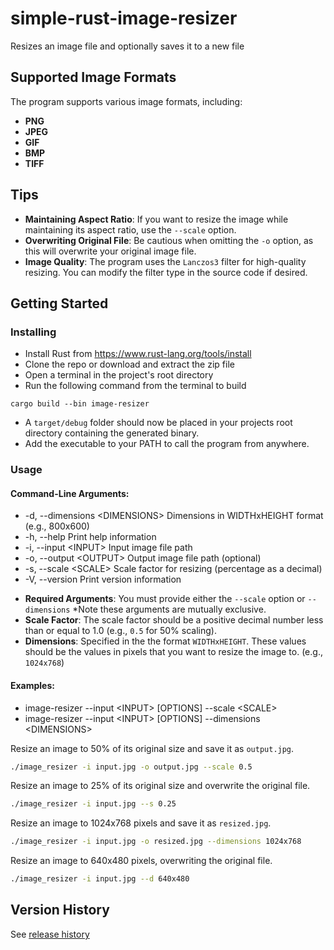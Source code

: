 # simple-rust-image-resizer
Resizes an image file and optionally saves it to a new file

## Supported Image Formats
The program supports various image formats, including:

- **PNG**
- **JPEG**
- **GIF**
- **BMP**
- **TIFF**

## Tips
- **Maintaining Aspect Ratio**: If you want to resize the image while maintaining its aspect ratio, use the `--scale` option.
- **Overwriting Original File**: Be cautious when omitting the `-o` option, as this will overwrite your original image file.
- **Image Quality**: The program uses the `Lanczos3` filter for high-quality resizing. You can modify the filter type in the source code if desired.

## Getting Started

### Installing
* Install Rust from https://www.rust-lang.org/tools/install
* Clone the repo or download and extract the zip file
* Open a terminal in the project's root directory
* Run the following command from the terminal to build
```console
cargo build --bin image-resizer
```
- A `target/debug` folder should now be placed in your projects root directory containing the generated binary.
- Add the executable to your PATH to call the program from anywhere.

### Usage

#### Command-Line Arguments:
*    -d, --dimensions \<DIMENSIONS\>    Dimensions in WIDTHxHEIGHT format (e.g., 800x600)
*    -h, --help                         Print help information
*    -i, --input \<INPUT\>              Input image file path
*    -o, --output \<OUTPUT\>            Output image file path (optional)
*    -s, --scale \<SCALE\>              Scale factor for resizing (percentage as a decimal)
*    -V, --version                      Print version information

- **Required Arguments**: You must provide either the `--scale` option or `--dimensions` *Note these arguments are mutually exclusive.
- **Scale Factor**: The scale factor should be a positive decimal number less than or equal to 1.0 (e.g., `0.5` for 50% scaling).
- **Dimensions**: Specified in the the format `WIDTHxHEIGHT`. These values should be the values in pixels that you want to resize the image to. (e.g., `1024x768`)

#### Examples:
- image-resizer --input \<INPUT\> [OPTIONS] --scale \<SCALE\>
- image-resizer --input \<INPUT\> [OPTIONS] --dimensions \<DIMENSIONS\>

Resize an image to 50% of its original size and save it as `output.jpg`.

```bash
./image_resizer -i input.jpg -o output.jpg --scale 0.5
```

Resize an image to 25% of its original size and overwrite the original file.
```bash
./image_resizer -i input.jpg --s 0.25
```

Resize an image to 1024x768 pixels and save it as `resized.jpg`.
```bash
./image_resizer -i input.jpg -o resized.jpg --dimensions 1024x768
```

Resize an image to 640x480 pixels, overwriting the original file.
```bash
./image_resizer -i input.jpg --d 640x480
```

## Version History
See [release history](https://github.com/010josh010/simple-rust-image-resizer/releases)

